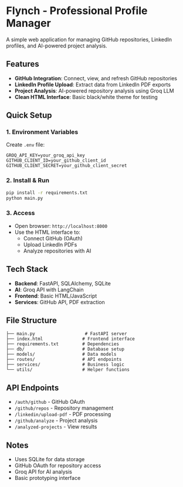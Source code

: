 # Flynch - Professional Profile Manager

A simple web application for managing GitHub repositories, LinkedIn profiles, and AI-powered project analysis.

## Features

- **GitHub Integration**: Connect, view, and refresh GitHub repositories
- **LinkedIn Profile Upload**: Extract data from LinkedIn PDF exports
- **Project Analysis**: AI-powered repository analysis using Groq LLM
- **Clean HTML Interface**: Basic black/white theme for testing

## Quick Setup

### 1. Environment Variables
Create `.env` file:
```env
GROQ_API_KEY=your_groq_api_key
GITHUB_CLIENT_ID=your_github_client_id  
GITHUB_CLIENT_SECRET=your_github_client_secret
```

### 2. Install & Run
```bash
pip install -r requirements.txt
python main.py
```

### 3. Access
- Open browser: `http://localhost:8000`
- Use the HTML interface to:
  - Connect GitHub (OAuth)
  - Upload LinkedIn PDFs
  - Analyze repositories with AI

## Tech Stack

- **Backend**: FastAPI, SQLAlchemy, SQLite
- **AI**: Groq API with LangChain
- **Frontend**: Basic HTML/JavaScript
- **Services**: GitHub API, PDF extraction

## File Structure

```
├── main.py                   # FastAPI server
├── index.html               # Frontend interface
├── requirements.txt         # Dependencies
├── db/                      # Database setup
├── models/                  # Data models
├── routes/                  # API endpoints
├── services/                # Business logic
└── utils/                   # Helper functions
```

## API Endpoints

- `/auth/github` - GitHub OAuth
- `/github/repos` - Repository management
- `/linkedin/upload-pdf` - PDF processing
- `/github/analyze` - Project analysis
- `/analyzed-projects` - View results

## Notes

- Uses SQLite for data storage
- GitHub OAuth for repository access
- Groq API for AI analysis
- Basic prototyping interface
